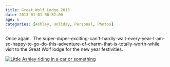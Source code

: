 ```yaml
---
title: Great Wolf Lodge 2013
date: 2013-01-01 00:32:00
age: 6
categories: [Ashley, Holiday, Personal, Photos]
---
```

Once again.  The super-duper-exciting-can't-hardly-wait-every-year-I-am-so-happy-to-go-do-this-adventure-of-charm-that-is-totally-worth-while visit to the Great Wolf lodge for the new year festivities.

[<img src="https://photos.google.com/album/AF1QipPIStZNHeCaOTI_Khk-0HmeU_jiO3CuyFCMKBtf/photo/AF1QipO5A7NoWI_uLfE6pPpyip86Y1VivgNj2t0YdfkJ" alt="Little Ashley riding in a car or something" class="wyseguys-album"/>](https://photos.google.com/album/AF1QipPIStZNHeCaOTI_Khk-0HmeU_jiO3CuyFCMKBtf)
